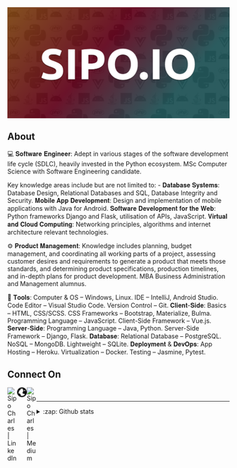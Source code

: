 <img align = "center" src = "img/domain-banner.png">

<h2>About</h2>

<p>💻 𝐒𝐨𝐟𝐭𝐰𝐚𝐫𝐞 𝐄𝐧𝐠𝐢𝐧𝐞𝐞𝐫: Adept in various stages of the software development life cycle (SDLC), heavily invested in the Python ecosystem. MSc Computer Science with Software Engineering candidate.</p>

<p>Key knowledge areas include but are not limited to: -
𝐃𝐚𝐭𝐚𝐛𝐚𝐬𝐞 𝐒𝐲𝐬𝐭𝐞𝐦𝐬: Database Design, Relational Databases and SQL, Database Integrity and Security.
𝐌𝐨𝐛𝐢𝐥𝐞 𝐀𝐩𝐩 𝐃𝐞𝐯𝐞𝐥𝐨𝐩𝐦𝐞𝐧𝐭: Design and implementation of mobile applications with Java for Android.
𝐒𝐨𝐟𝐭𝐰𝐚𝐫𝐞 𝐃𝐞𝐯𝐞𝐥𝐨𝐩𝐦𝐞𝐧𝐭 𝐟𝐨𝐫 𝐭𝐡𝐞 𝐖𝐞𝐛: Python frameworks Django and Flask, utilisation of APIs, JavaScript.
𝐕𝐢𝐫𝐭𝐮𝐚𝐥 𝐚𝐧𝐝 𝐂𝐥𝐨𝐮𝐝 𝐂𝐨𝐦𝐩𝐮𝐭𝐢𝐧𝐠: Networking principles, algorithms and internet architecture relevant technologies.</p>

<p>⚙️ 𝐏𝐫𝐨𝐝𝐮𝐜𝐭 𝐌𝐚𝐧𝐚𝐠𝐞𝐦𝐞𝐧𝐭: Knowledge includes planning, budget management, and coordinating all working 
parts of a project, assessing customer desires and requirements to generate a product that meets those 
standards, and determining product specifications, production timelines, and in-depth plans for product 
development. MBA Business Administration and Management alumnus.</p>


<p>🚀 𝐓𝐨𝐨𝐥𝐬: Computer & OS – Windows, Linux. IDE – IntelliJ, Android Studio. Code Editor – Visual Studio Code. 
Version Control – Git. 𝐂𝐥𝐢𝐞𝐧𝐭-𝐒𝐢𝐝𝐞: Basics – HTML, CSS/SCSS. CSS Frameworks – Bootstrap, Materialize, Bulma. 
Programming Language – JavaScript. Client-Side Framework – Vue.js. 
𝐒𝐞𝐫𝐯𝐞𝐫-𝐒𝐢𝐝𝐞: Programming Language – Java, Python. Server-Side Framework – Django, Flask. 
𝐃𝐚𝐭𝐚𝐛𝐚𝐬𝐞: Relational Database – PostgreSQL. NoSQL – MongoDB. Lightweight – SQLite. 
𝐃𝐞𝐩𝐥𝐨𝐲𝐦𝐞𝐧𝐭 & 𝐃𝐞𝐯𝐎𝐩𝐬: App Hosting – Heroku. Virtualization – Docker. Testing – Jasmine, Pytest.</p>

<h2>Connect On</h2>

[<img align="left" alt="Sipo Charles | LinkedIn" width="22px" src="https://cdn.jsdelivr.net/npm/simple-icons@v3/icons/linkedin.svg" />][linkedin]
[<img align="left" alt="sipo.io" width="22px" src="https://raw.githubusercontent.com/iconic/open-iconic/master/svg/globe.svg" />][website]
[<img align="left" alt="Sipo Charles | Medium" width="22px" src="https://cdn.jsdelivr.net/npm/simple-icons@v3/icons/medium.svg" />][medium]
<br />

---

<details>
    <summary>:zap: Github stats</summary>
    <img align="left" alt="sipostudent's Github Stats" src="https://github-readme-stats.vercel.app/api?username=sipostudent&count_private=true&hide=issues,contribs&show_icons=true&hide_border=true" />
</details>

[website]: https://www.sipo.io/
[medium]: https://medium.com/@sipocharles18
[linkedin]: https://www.linkedin.com/in/sipo-cyrus-charles/
